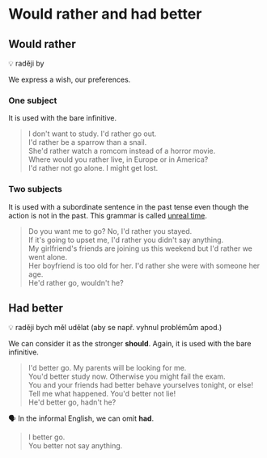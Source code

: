 # Would rather and had better

## Would rather

💡 raději by

We express a wish, our preferences.

### One subject

It is used with the bare infinitive.

> I don't want to study. I'd rather go out. <br/>
> I'd rather be a sparrow than a snail. <br/>
> She'd rather watch a romcom instead of a horror movie. <br/>
> Where would you rather live, in Europe or in America? <br/>
> I'd rather not go alone. I might get lost. <br/>

### Two subjects

It is used with a subordinate sentence in the past tense even though the action is not in the past. This grammar is
called [unreal time](../conjunctive.md#unreal-time).

> Do you want me to go? No, I'd rather you stayed. <br/>
> If it's going to upset me, I'd rather you didn't say anything. <br/>
> My girlfriend's friends are joining us this weekend but I'd rather we went alone. <br/>
> Her boyfriend is too old for her. I'd rather she were with someone her age. <br/>
> He'd rather go, wouldn't he? <br/>

## Had better

💡 raději bych měl udělat (aby se např. vyhnul problémům apod.)

We can consider it as the stronger **should**. Again, it is used with the bare infinitive.

> I'd better go. My parents will be looking for me. <br/>
> You'd better study now. Otherwise you might fail the exam. <br/>
> You and your friends had better behave yourselves tonight, or else! <br/>
> Tell me what happened. You'd better not lie! <br/>
> He'd better go, hadn't he? <br/>

🗣 In the informal English, we can omit **had**.

> I better go. <br/>
> You better not say anything. <br/>

